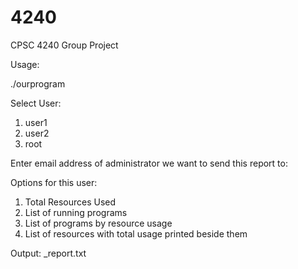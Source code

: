 # 4240
CPSC 4240 Group Project

Usage: 


./ourprogram

Select User:
1. user1
2. user2
3. root

Enter email address of administrator we want to send this report to:

Options for this user: 
1. Total Resources Used
2. List of running programs
3. List of programs by resource usage
4. List of resources with total usage printed beside them 


Output: <user>_report.txt
